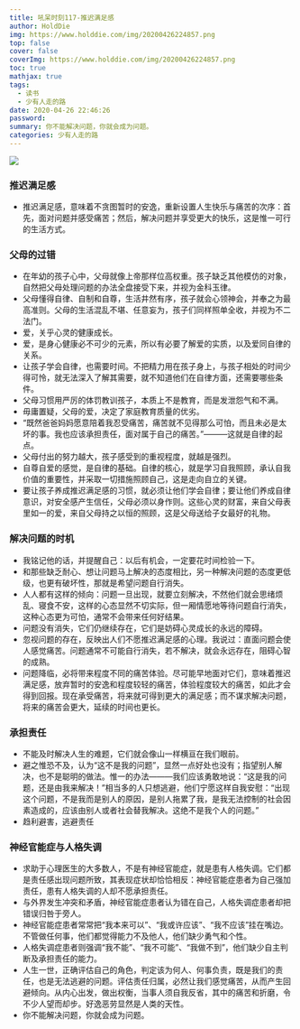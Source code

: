 ```yaml
---
title: 吼呆时刻117-推迟满足感
author: HoldDie
img: https://www.holddie.com/img/20200426224857.png
top: false
cover: false
coverImg: https://www.holddie.com/img/20200426224857.png
toc: true
mathjax: true
tags:
  - 读书
  - 少有人走的路
date: 2020-04-26 22:46:26
password:
summary: 你不能解决问题，你就会成为问题。
categories: 少有人走的路
---
```


![](https://www.holddie.com/img/20200426224857.png)

### 推迟满足感

- 推迟满足感，意味着不贪图暂时的安逸，重新设置人生快乐与痛苦的次序：首先，面对问题并感受痛苦；然后，解决问题并享受更大的快乐，这是惟一可行的生活方式。

### 父母的过错

- 在年幼的孩子心中，父母就像上帝那样位高权重。孩子缺乏其他模仿的对象，自然把父母处理问题的办法全盘接受下来，并视为金科玉律。
- 父母懂得自律、自制和自尊，生活井然有序，孩子就会心领神会，并奉之为最高准则。父母的生活混乱不堪、任意妄为，孩子们同样照单全收，并视为不二法门。
- 爱，关乎心灵的健康成长。
- 爱，是身心健康必不可少的元素，所以有必要了解爱的实质，以及爱同自律的关系。
- 让孩子学会自律，也需要时间。不把精力用在孩子身上，与孩子相处的时间少得可怜，就无法深入了解其需要，就不知道他们在自律方面，还需要哪些条件。
- 父母习惯用严厉的体罚教训孩子，本质上不是教育，而是发泄怨气和不满。
- 毋庸置疑，父母的爱，决定了家庭教育质量的优劣。
- “既然爸爸妈妈愿意陪着我忍受痛苦，痛苦就不见得那么可怕，而且未必是太坏的事。我也应该承担责任，面对属于自己的痛苦。”———这就是自律的起点。
- 父母付出的努力越大，孩子感受到的重视程度，就越是强烈。
- 自尊自爱的感觉，是自律的基础。自律的核心，就是学习自我照顾，承认自我价值的重要性，并采取一切措施照顾自己，这是走向自立的关键。
- 要让孩子养成推迟满足感的习惯，就必须让他们学会自律；要让他们养成自律意识，对安全感产生信任，父母必须以身作则。这些心灵的财富，来自父母表里如一的爱，来自父母持之以恒的照顾，这是父母送给子女最好的礼物。

### 解决问题的时机

- 我铭记他的话，并提醒自己：以后有机会，一定要花时间检验一下。
- 和那些缺乏耐心、想让问题马上解决的态度相比，另一种解决问题的态度更低级，也更有破坏性，那就是希望问题自行消失。
- 人人都有这样的倾向：问题一旦出现，就要立刻解决，不然他们就会思绪烦乱、寝食不安，这样的心态显然不切实际，但一厢情愿地等待问题自行消失，这种心态更为可怕，通常不会带来任何好结果。
- 问题没有消失，它们仍继续存在，它们是妨碍心灵成长的永远的障碍。
- 忽视问题的存在，反映出人们不愿推迟满足感的心理。我说过：直面问题会使人感觉痛苦。问题通常不可能自行消失，若不解决，就会永远存在，阻碍心智的成熟。
- 问题降临，必将带来程度不同的痛苦体验。尽可能早地面对它们，意味着推迟满足感，放弃暂时的安逸和程度较轻的痛苦，体验程度较大的痛苦，如此才会得到回报。现在承受痛苦，将来就可得到更大的满足感；而不谋求解决问题，将来的痛苦会更大，延续的时间也更长。

### 承担责任

- 不能及时解决人生的难题，它们就会像山一样横亘在我们眼前。
- 避之惟恐不及，认为“这不是我的问题”，显然一点好处也没有；指望别人解决，也不是聪明的做法。惟一的办法———我们应该勇敢地说：“这是我的问题，还是由我来解决！”相当多的人只想逃避，他们宁愿这样自我安慰：“出现这个问题，不是我而是别人的原因，是别人拖累了我，是我无法控制的社会因素造成的，应该由别人或者社会替我解决。这绝不是我个人的问题。”
- 趋利避害，逃避责任

### 神经官能症与人格失调

- 求助于心理医生的大多数人，不是有神经官能症，就是患有人格失调。它们都是责任感出现问题所致，其表现症状却恰恰相反：神经官能症患者为自己强加责任，患有人格失调的人却不愿承担责任。
- 与外界发生冲突和矛盾，神经官能症患者认为错在自己，人格失调症患者却把错误归咎于旁人。
- 神经官能症患者常常把“我本来可以”、“我或许应该”、“我不应该”挂在嘴边。不管做任何事，他们都觉得能力不及他人，他们缺少勇气和个性。
- 人格失调症患者则强调“我不能”、“我不可能”、“我做不到”，他们缺少自主判断及承担责任的能力。
- 人生一世，正确评估自己的角色，判定该为何人、何事负责，既是我们的责任，也是无法逃避的问题。评估责任归属，必然让我们感觉痛苦，从而产生回避倾向。从内心出发，做出权衡，当事人须自我反省，其中的痛苦和折磨，令不少人望而却步。好逸恶劳显然是人类的天性。
- 你不能解决问题，你就会成为问题。